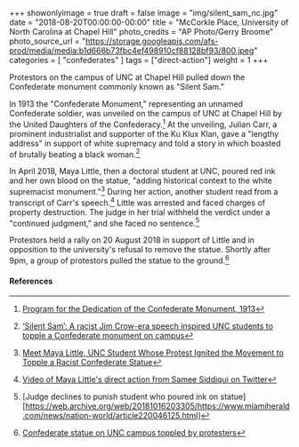 +++
showonlyimage = true
draft = false
image = "img/silent_sam_nc.jpg"
date = "2018-08-20T00:00:00-00:00"
title = "McCorkle Place, University of North Carolina at Chapel Hill" 
photo_credits = "AP Photo/Gerry Broome"
photo_source_url = "https://storage.googleapis.com/afs-prod/media/media:b1d666b73fbc4ef498910cf88128bf93/800.jpeg"
categories = [ "confederates" ]
tags = ["direct-action"]
weight = 1
+++

Protestors on the campus of UNC at Chapel Hill pulled down the Confederate monument commonly known as "Silent Sam." 

<!--more-->

In 1913 the "Confederate Monument," representing an unnamed Confederate soldier, was unveiled on the campus of UNC at Chapel Hill by the United Daughters of the Confederacy.[^1] At the unveiling, Julian Carr, a prominent industrialist and supporter of the Ku Klux Klan, gave a "lengthy address" in support of white supremacy and told a story in which boasted of brutally beating a black woman.[^2]

In April 2018, Maya Little, then a doctoral student at UNC, poured red ink and her own blood on the statue, "adding historical context to the white supremacist monument."[^3] During her action, another student read from a transcript of Carr's speech.[^4] Little was arrested and faced charges of property destruction. The judge in her trial withheld the verdict under a "continued judgment," and she faced no sentence.[^5]

Protestors held a rally on 20 August 2018 in support of Little and in opposition to the university's refusal to remove the statue. Shortly after 9pm, a group of protestors pulled the statue to the ground.[^6]

#### References

[^1]: [Program for the Dedication of the Confederate Monument, 1913](https://exhibits.lib.unc.edu/items/show/3687)
[^2]: [‘Silent Sam’: A racist Jim Crow-era speech inspired UNC students to topple a Confederate monument on campus](https://www.washingtonpost.com/news/morning-mix/wp/2018/08/21/silent-sam-a-racist-jim-crow-era-speech-inspired-unc-students-to-topple-a-confederate-monument-on-campus/)
[^3]: [Meet Maya Little, UNC Student Whose Protest Ignited the Movement to Topple a Racist Confederate Statue](https://www.democracynow.org/2018/8/22/meet_maya_little_unc_student_whose)
[^4]: [Video of Maya Little's direct action from Samee Siddiqui on Twitter](https://twitter.com/ssiddiqui83/status/991019115535007744)
[^5]: [Judge declines to punish student who poured ink on statue][https://web.archive.org/web/20181016203305/https://www.miamiherald.com/news/nation-world/article220046125.html]
[^6]: [Confederate statue on UNC campus toppled by protesters](https://web.archive.org/web/20180821124653/https://apnews.com/ca35b98f9b2145fb9221e2ab58419044/Confederate-statue-on-UNC-campus-toppled-by-protesters#/web/20180821124653mp_/https://apnews.com/)
